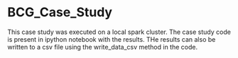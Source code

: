 # BCG_Case_Study
This case study was executed on a local spark cluster. The case study code is present in ipython notebook with the results. THe results can also be written to a csv file using the 
write_data_csv method in the code.
